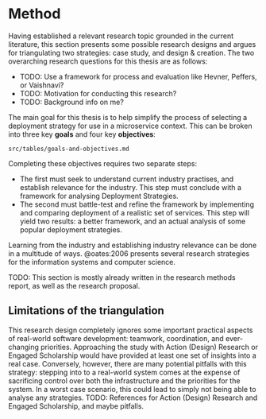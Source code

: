 # Method

Having established a relevant research topic grounded in the current literature, this section presents some possible research designs and argues for triangulating two strategies: case study, and design & creation. The two overarching research questions for this thesis are as follows:

- TODO: Use a framework for process and evaluation like Hevner, Peffers, or Vaishnavi?
- TODO: Motivation for conducting this research?
- TODO: Background info on me?

The main goal for this thesis is to help simplify the process of selecting a deployment strategy for use in a microservice context. This can be broken into three key __goals__ and four key __objectives__:

```include
src/tables/goals-and-objectives.md
```

Completing these objectives requires two separate steps:

- The first must seek to understand current industry practises, and establish relevance for the industry. This step must conclude with a framework for analysing Deployment Strategies.
- The second must battle-test and refine the framework by implementing and comparing deployment of a realistic set of services. This step will yield two results: a better framework, and an actual analysis of some popular deployment strategies.

Learning from the industry and establishing industry relevance can be done in a multitude of ways. @oates:2006 presents several research strategies for the information systems and computer science.

TODO: This section is mostly already written in the research methods report, as well as the research proposal.

## Limitations of the triangulation

This research design completely ignores some important practical aspects of real-world software development: teamwork, coordination, and ever-changing priorities. Approaching the study with Action (Design) Research or Engaged Scholarship would have provided at least one set of insights into a real case. Conversely, however, there are many potential pitfalls with this strategy: stepping into to a real-world system comes at the expense of sacrificing control over both the infrastructure and the priorities for the system. In a worst case scenario, this could lead to simply not being able to analyse any strategies.
TODO: References for Action (Design) Research and Engaged Scholarship, and maybe pitfalls.
